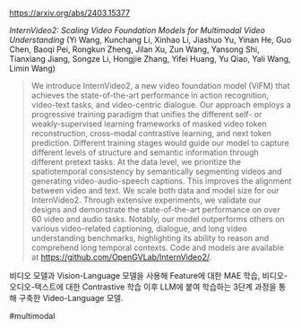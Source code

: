 https://arxiv.org/abs/2403.15377

*InternVideo2: Scaling Video Foundation Models for Multimodal Video Understanding* (Yi Wang, Kunchang Li, Xinhao Li, Jiashuo Yu, Yinan He, Guo Chen, Baoqi Pei, Rongkun Zheng, Jilan Xu, Zun Wang, Yansong Shi, Tianxiang Jiang, Songze Li, Hongjie Zhang, Yifei Huang, Yu Qiao, Yali Wang, Limin Wang)

> We introduce InternVideo2, a new video foundation model (ViFM) that achieves the state-of-the-art performance in action recognition, video-text tasks, and video-centric dialogue. Our approach employs a progressive training paradigm that unifies the different self- or weakly-supervised learning frameworks of masked video token reconstruction, cross-modal contrastive learning, and next token prediction. Different training stages would guide our model to capture different levels of structure and semantic information through different pretext tasks. At the data level, we prioritize the spatiotemporal consistency by semantically segmenting videos and generating video-audio-speech captions. This improves the alignment between video and text. We scale both data and model size for our InternVideo2. Through extensive experiments, we validate our designs and demonstrate the state-of-the-art performance on over 60 video and audio tasks. Notably, our model outperforms others on various video-related captioning, dialogue, and long video understanding benchmarks, highlighting its ability to reason and comprehend long temporal contexts. Code and models are available at https://github.com/OpenGVLab/InternVideo2/.

비디오 모델과 Vision-Language 모델을 사용해 Feature에 대한 MAE 학습, 비디오-오디오-텍스트에 대한 Contrastive 학습 이후 LLM에 붙여 학습하는 3단계 과정을 통해 구축한 Video-Language 모델. 

#multimodal 